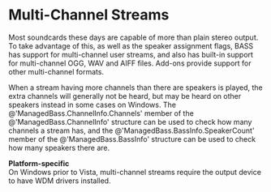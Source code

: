 # Multi-Channel Streams
Most soundcards these days are capable of more than plain stereo output.
To take advantage of this, as well as the speaker assignment flags, BASS has support for multi-channel user streams, and also has built-in support for multi-channel OGG, WAV and AIFF files.
Add-ons provide support for other multi-channel formats.

When a stream having more channels than there are speakers is played, the extra channels will generally not be heard, but may be heard on other speakers instead in some cases on Windows.
The @'ManagedBass.ChannelInfo.Channels' member of the @'ManagedBass.ChannelInfo' structure can be used to check how many channels a stream has, and the @'ManagedBass.BassInfo.SpeakerCount' member of the @'ManagedBass.BassInfo' structure can be used to check how many speakers there are.

**Platform-specific**  
On Windows prior to Vista, multi-channel streams require the output device to have WDM drivers installed.
